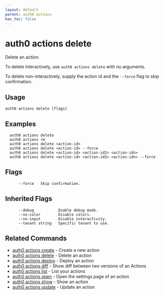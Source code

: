 ```yaml
---
layout: default
parent: auth0 actions
has_toc: false
---
```

# auth0 actions delete

Delete an action.

To delete interactively, use `auth0 actions delete` with no arguments.

To delete non-interactively, supply the action id and the `--force` flag to skip confirmation.

## Usage
```
auth0 actions delete [flags]
```

## Examples

```
  auth0 actions delete
  auth0 actions rm
  auth0 actions delete <action-id>
  auth0 actions delete <action-id> --force
  auth0 actions delete <action-id> <action-id2> <action-idn>
  auth0 actions delete <action-id> <action-id2> <action-idn> --force
```


## Flags

```
      --force   Skip confirmation.
```


## Inherited Flags

```
      --debug           Enable debug mode.
      --no-color        Disable colors.
      --no-input        Disable interactivity.
      --tenant string   Specific tenant to use.
```


## Related Commands

- [auth0 actions create](auth0_actions_create.md) - Create a new action
- [auth0 actions delete](auth0_actions_delete.md) - Delete an action
- [auth0 actions deploy](auth0_actions_deploy.md) - Deploy an action
- [auth0 actions diff](auth0_actions_diff.md) - Show diff between two versions of an Actions
- [auth0 actions list](auth0_actions_list.md) - List your actions
- [auth0 actions open](auth0_actions_open.md) - Open the settings page of an action
- [auth0 actions show](auth0_actions_show.md) - Show an action
- [auth0 actions update](auth0_actions_update.md) - Update an action


